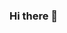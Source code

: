 ### Hi there 👋 

<!-- 
**romankh3/romankh3** is a ✨ _special_ ✨ repository because its `README.md` (this file) appears on your GitHub profile. 
Here are some ideas to get you started: 

- 🔭 I’m currently working on ... 
- 🌱 I’m currently learning ... 
- 👯 I’m looking to collaborate on ... 
- 🤔 I’m looking for help with ... 
- 💬 Ask me about ... 
- 📫 How to reach me: ... 
- 😄 Pronouns: ... 
- ⚡ Fun fact: ... 
-->
